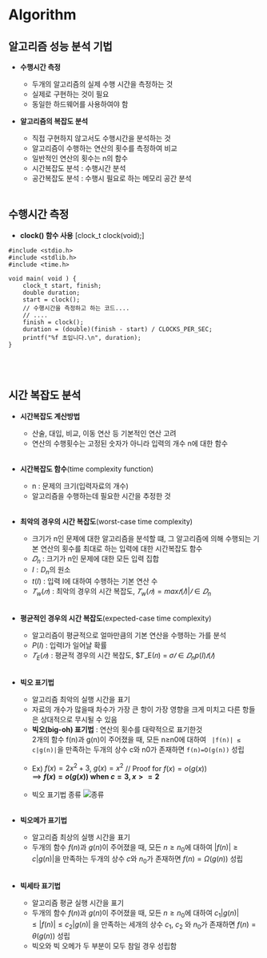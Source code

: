 Algorithm
=======================

## 알고리즘 성능 분석 기법

- **수행시간 측정**
    * 두개의 알고리즘의 실제 수행 시간을 측정하는 것
    * 실제로 구현하는 것이 필요
    * 동일한 하드웨어를 사용하여야 함

- **알고리즘의 복잡도 분석**
    * 직접 구현하지 않고서도 수행시간을 분석하는 것
    * 알고리즘이 수행하는 연산의 횟수를 측정하여 비교
    * 일반적인 연산의 횟수는 n의 함수
    * 시간복잡도 분석 : 수행시간 분석
    * 공간복잡도 분석 : 수행시 필요로 하는 메모리 공간 분석
</br></br>

## 수행시간 측정

- **clock() 함수 사용** [clock_t clock(void);]
```
#include <stdio.h> 
#include <stdlib.h> 
#include <time.h> 

void main( void ) { 
    clock_t start, finish; 
    double duration; 
    start = clock(); 
    // 수행시간을 측정하고 하는 코드.... 
    // .... 
    finish = clock(); 
    duration = (double)(finish - start) / CLOCKS_PER_SEC; 
    printf("%f 초입니다.\n", duration); 
}
```
</br></br>

## 시간 복잡도 분석

- **시간복잡도 계산방법**
    * 산술, 대입, 비교, 이동 연산 등 기본적인 연산 고려
    * 연산의 수행횟수는 고정된 숫자가 아니라 입력의 개수 n에 대한 함수
</br></br>
- **시간복잡도 함수**(time complexity function)
    * n : 문제의 크기(입력자료의 개수)
    * 알고리즘을 수행하는데 필요한 시간을 추정한 것
</br></br>
- **최악의 경우의 시간 복잡도**(worst-case time complexity)
    * 크기가 n인 문제에 대한 알고리즘을 분석할 떄, 그 알고리즘에 의해 수행되는 기본 연산의 횟수를 최대로 하는 입력에 대한 시간복잡도 함수
    * $𝐷_n$ : 크기가 n인 문제에 대한 모든 입력 집합
    * $I : D_n$의 원소
    * $t(I)$ : 입력 I에 대하여 수행하는 기본 연산 수
    * $𝑇_w(𝑛)$ : 최악의 경우의 시간 복잡도, $𝑇_w(𝑛) = max{𝑡(𝐼)|𝐼∈𝐷_n}$</br></br>
    
- **평균적인 경우의 시간 복잡도**(expected-case time complexity)
    * 알고리즘이 평균적으로 얼마만큼의 기본 연산을 수행하는 가를 분석
    * $P(I)$ : 입력I가 일어날 확률
    * $𝑇_E(𝑛)$ : 평균적 경우의 시간 복잡도, $𝑇_E(𝑛) = $σ𝐼∈𝐷_n p(I)𝑡(𝐼)$ </br></br>

- **빅오 표기법**
    * 알고리즘 최악의 실행 시간을 표기
    * 자료의 개수가 많을때 차수가 가장 큰 항이 가장 영향을 크게 미치고 다른 항들은 상대적으로 무시될 수 있음 
    * **빅오(big-oh) 표기법** : 연산의 횟수를 대략적으로 표기한것</br>
        2개의 함수 f(n)과 g(n)이 주어졌을 때, 모든 n≥n0에 대하여 ``` |f(n)| ≤ c|g(n)|```을 만족하는 두개의 상수 c와 n0가 존재하면 ```f(n)=O(g(n))``` 성립</br></br>
    * Ex) $f(x)=2x^2+3$,  $g(x)=x^2$ // Proof for $f(x)=o(g(x))$    
        ==> **$f(x)=o(g(x))$ when $c=3, x>=2$**   </br></br>
    * 빅오 표기법 종류
    ![종류](https://slidesplayer.org/slide/14152271/86/images/41/%EB%B9%85%EC%98%A4+%ED%91%9C%EA%B8%B0%EB%B2%95%EC%9D%98+%EC%A2%85%EB%A5%98+%EC%8B%9C%EA%B0%84%EB%B3%B5%EC%9E%A1%EB%8F%84+n+logn+3+5+nlogn+n.jpg "비교표기법 종류")
</br></br>


- **빅오메가 표기법**
    * 알고리즘 최상의 실행 시간을 표기
    * 두개의 함수 $f(n)$과 $g(n)$이 주어졌을 때, 모든 $n≥n_0$에 대하여 
    $|f(n)| ≥ c|g(n)|$을 만족하는 두개의 상수 $c$와 $n_0$가 존재하면 $f(n)= Ω(g(n))$ 성립
</br></br>

- **빅세타 표기법**
    * 알고리즘 평균 실행 시간을 표기
    * 두개의 함수 $f(n)$과 $g(n)$이 주어졌을 때, 모든 $n≥n_0$에 대하여 $c_1|g(n)| ≤ |f(n)| ≤ c_2|g(n)|$ 을 만족하는 세개의 상수 $c_1$, $c_2$ 와 $n_0$가 존재하면 $f(n)= θ(g(n))$ 성립
    * 빅오와 빅 오메가 두 부분이 모두 참일 경우 성립함
